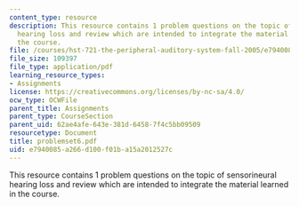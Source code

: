 ```yaml
---
content_type: resource
description: This resource contains 1 problem questions on the topic of sensorineural
  hearing loss and review which are intended to integrate the material learned in
  the course.
file: /courses/hst-721-the-peripheral-auditory-system-fall-2005/e7940085a266d100f01ba15a2012527c_problemset6.pdf
file_size: 109397
file_type: application/pdf
learning_resource_types:
- Assignments
license: https://creativecommons.org/licenses/by-nc-sa/4.0/
ocw_type: OCWFile
parent_title: Assignments
parent_type: CourseSection
parent_uid: 62ae4afe-643e-381d-6458-7f4c5bb09509
resourcetype: Document
title: problemset6.pdf
uid: e7940085-a266-d100-f01b-a15a2012527c
---
```

This resource contains 1 problem questions on the topic of sensorineural hearing loss and review which are intended to integrate the material learned in the course.
